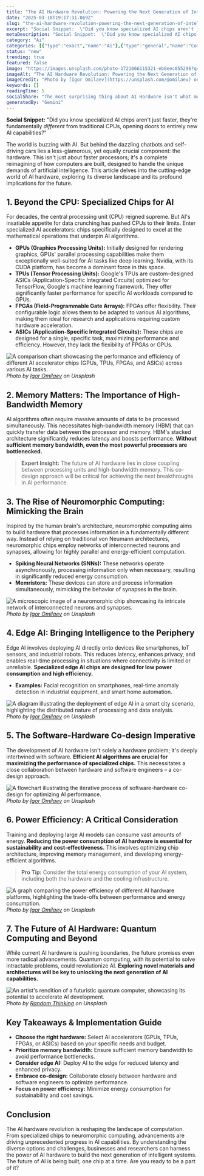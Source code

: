 ```yaml
---
title: "The AI Hardware Revolution: Powering the Next Generation of Intelligence"
date: "2025-03-18T19:17:31.069Z"
slug: "the-ai-hardware-revolution-powering-the-next-generation-of-intelligence"
excerpt: "Social Snippet:  \"Did you know specialized AI chips aren't just faster, they're fundamentally different from traditional CPUs, opening doors to entirely new AI capabilities?\""
metaDescription: "Social Snippet:  \"Did you know specialized AI chips aren't just faster, they're fundamentally different from traditional CPUs, opening doors to entirely ne..."
category: "Ai"
categories: [{"type":"exact","name":"Ai"},{"type":"general","name":"Computer Science"},{"type":"medium","name":"Hardware Engineering"},{"type":"specific","name":"Accelerator Chips"},{"type":"niche","name":"Tensor Processing Units"}]
status: "new"
trending: true
featured: false
image: "https://images.unsplash.com/photo-1721066115321-eb0eec055296?q=85&w=1200&fit=max&fm=webp&auto=compress"
imageAlt: "The AI Hardware Revolution: Powering the Next Generation of Intelligence"
imageCredit: "Photo by [Igor Omilaev](https://unsplash.com/@omilaev) on Unsplash"
keywords: []
readingTime: 5
socialShare: "The most surprising thing about AI Hardware isn't what most people think. Find out what experts really say about this game-changing topic."
generatedBy: "Gemini"
---
```




**Social Snippet:**  "Did you know specialized AI chips aren't just faster, they're fundamentally *different* from traditional CPUs, opening doors to entirely new AI capabilities?"

The world is buzzing with AI.  But behind the dazzling chatbots and self-driving cars lies a less-glamorous, yet equally crucial component: the hardware.  This isn't just about faster processors; it's a complete reimagining of how computers are built, designed to handle the unique demands of artificial intelligence.  This article delves into the cutting-edge world of AI hardware, exploring its diverse landscape and its profound implications for the future.

## 1. Beyond the CPU: Specialized Chips for AI

For decades, the central processing unit (CPU) reigned supreme.  But AI's insatiable appetite for data crunching has pushed CPUs to their limits.  Enter specialized AI accelerators: chips specifically designed to excel at the mathematical operations that underpin AI algorithms.

*   **GPUs (Graphics Processing Units):** Initially designed for rendering graphics, GPUs' parallel processing capabilities make them exceptionally well-suited for AI tasks like deep learning.  Nvidia, with its CUDA platform, has become a dominant force in this space.
*   **TPUs (Tensor Processing Units):** Google's TPUs are custom-designed ASICs (Application-Specific Integrated Circuits) optimized for TensorFlow, Google's machine learning framework.  They offer significantly faster performance for specific AI workloads compared to GPUs.
*   **FPGAs (Field-Programmable Gate Arrays):** FPGAs offer flexibility.  Their configurable logic allows them to be adapted to various AI algorithms, making them ideal for research and applications requiring custom hardware acceleration.
*   **ASICs (Application-Specific Integrated Circuits):**  These chips are designed for a single, specific task, maximizing performance and efficiency.  However, they lack the flexibility of FPGAs or GPUs.

![A comparison chart showcasing the performance and efficiency of different AI accelerator chips (GPUs, TPUs, FPGAs, and ASICs) across various AI tasks.](https://images.unsplash.com/photo-1721314787850-5745fdfb06b4?q=85&w=1200&fit=max&fm=webp&auto=compress)
*Photo by [Igor Omilaev](https://unsplash.com/@omilaev) on Unsplash*

## 2. Memory Matters: The Importance of High-Bandwidth Memory

AI algorithms often require massive amounts of data to be processed simultaneously.  This necessitates high-bandwidth memory (HBM) that can quickly transfer data between the processor and memory.  HBM's stacked architecture significantly reduces latency and boosts performance.  **Without sufficient memory bandwidth, even the most powerful processors are bottlenecked.**

> **Expert Insight:** The future of AI hardware lies in close coupling between processing units and high-bandwidth memory.  This co-design approach will be critical for achieving the next breakthroughs in AI performance.

## 3.  The Rise of Neuromorphic Computing: Mimicking the Brain

Inspired by the human brain's architecture, neuromorphic computing aims to build hardware that processes information in a fundamentally different way.  Instead of relying on traditional von Neumann architectures, neuromorphic chips employ networks of interconnected neurons and synapses, allowing for highly parallel and energy-efficient computation.

*   **Spiking Neural Networks (SNNs):**  These networks operate asynchronously, processing information only when necessary, resulting in significantly reduced energy consumption.
*   **Memristors:** These devices can store and process information simultaneously, mimicking the behavior of synapses in the brain.

![A microscopic image of a neuromorphic chip showcasing its intricate network of interconnected neurons and synapses.](https://images.unsplash.com/photo-1721066115321-eb0eec055296?q=85&w=1200&fit=max&fm=webp&auto=compress)
*Photo by [Igor Omilaev](https://unsplash.com/@omilaev) on Unsplash*

## 4.  Edge AI: Bringing Intelligence to the Periphery

Edge AI involves deploying AI directly onto devices like smartphones, IoT sensors, and industrial robots.  This reduces latency, enhances privacy, and enables real-time processing in situations where connectivity is limited or unreliable.  **Specialized edge AI chips are designed for low power consumption and high efficiency.**

*   **Examples:**  Facial recognition on smartphones, real-time anomaly detection in industrial equipment, and smart home automation.

![A diagram illustrating the deployment of edge AI in a smart city scenario, highlighting the distributed nature of processing and data analysis.](https://images.unsplash.com/photo-1697577418970-95d99b5a55cf?q=85&w=1200&fit=max&fm=webp&auto=compress)
*Photo by [Igor Omilaev](https://unsplash.com/@omilaev) on Unsplash*

## 5.  The Software-Hardware Co-design Imperative

The development of AI hardware isn't solely a hardware problem; it's deeply intertwined with software.  **Efficient AI algorithms are crucial for maximizing the performance of specialized chips.**  This necessitates a close collaboration between hardware and software engineers – a co-design approach.

![A flowchart illustrating the iterative process of software-hardware co-design for optimizing AI performance.](https://images.unsplash.com/photo-1739025530417-3d57a2e685f2?q=85&w=1200&fit=max&fm=webp&auto=compress)
*Photo by [Igor Omilaev](https://unsplash.com/@omilaev) on Unsplash*

## 6.  Power Efficiency: A Critical Consideration

Training and deploying large AI models can consume vast amounts of energy.  **Reducing the power consumption of AI hardware is essential for sustainability and cost-effectiveness.**  This involves optimizing chip architecture, improving memory management, and developing energy-efficient algorithms.

> **Pro Tip:** Consider the total energy consumption of your AI system, including both the hardware and the cooling infrastructure.

![A graph comparing the power efficiency of different AI hardware platforms, highlighting the trade-offs between performance and energy consumption.](https://images.unsplash.com/photo-1739036868260-c26b292cd85d?q=85&w=1200&fit=max&fm=webp&auto=compress)
*Photo by [Igor Omilaev](https://unsplash.com/@omilaev) on Unsplash*

## 7.  The Future of AI Hardware: Quantum Computing and Beyond

While current AI hardware is pushing boundaries, the future promises even more radical advancements.  Quantum computing, with its potential to solve intractable problems, could revolutionize AI.  **Exploring novel materials and architectures will be key to unlocking the next generation of AI capabilities.**

![An artist's rendition of a futuristic quantum computer, showcasing its potential to accelerate AI development.](https://images.unsplash.com/photo-1712245833905-5057a4245271?q=85&w=1200&fit=max&fm=webp&auto=compress)
*Photo by [Random Thinking](https://unsplash.com/@randomthinking) on Unsplash*

## Key Takeaways & Implementation Guide

*   **Choose the right hardware:**  Select AI accelerators (GPUs, TPUs, FPGAs, or ASICs) based on your specific needs and budget.
*   **Prioritize memory bandwidth:**  Ensure sufficient memory bandwidth to avoid performance bottlenecks.
*   **Consider edge AI:**  Deploy AI to the edge for reduced latency and enhanced privacy.
*   **Embrace co-design:**  Collaborate closely between hardware and software engineers to optimize performance.
*   **Focus on power efficiency:**  Minimize energy consumption for sustainability and cost savings.

## Conclusion

The AI hardware revolution is reshaping the landscape of computation.  From specialized chips to neuromorphic computing, advancements are driving unprecedented progress in AI capabilities.  By understanding the diverse options and challenges, businesses and researchers can harness the power of AI hardware to build the next generation of intelligent systems.  The future of AI is being built, one chip at a time.  Are you ready to be a part of it?


<div class="reading-progress-container">
  <div id="reading-progress" class="reading-progress"></div>
</div>
